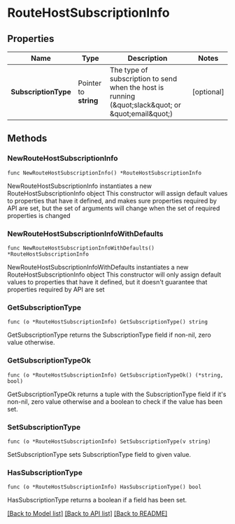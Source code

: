 # RouteHostSubscriptionInfo

## Properties

Name | Type | Description | Notes
------------ | ------------- | ------------- | -------------
**SubscriptionType** | Pointer to **string** | The type of subscription to send when the host is running (\&quot;slack\&quot; or \&quot;email\&quot;) | [optional] 

## Methods

### NewRouteHostSubscriptionInfo

`func NewRouteHostSubscriptionInfo() *RouteHostSubscriptionInfo`

NewRouteHostSubscriptionInfo instantiates a new RouteHostSubscriptionInfo object
This constructor will assign default values to properties that have it defined,
and makes sure properties required by API are set, but the set of arguments
will change when the set of required properties is changed

### NewRouteHostSubscriptionInfoWithDefaults

`func NewRouteHostSubscriptionInfoWithDefaults() *RouteHostSubscriptionInfo`

NewRouteHostSubscriptionInfoWithDefaults instantiates a new RouteHostSubscriptionInfo object
This constructor will only assign default values to properties that have it defined,
but it doesn't guarantee that properties required by API are set

### GetSubscriptionType

`func (o *RouteHostSubscriptionInfo) GetSubscriptionType() string`

GetSubscriptionType returns the SubscriptionType field if non-nil, zero value otherwise.

### GetSubscriptionTypeOk

`func (o *RouteHostSubscriptionInfo) GetSubscriptionTypeOk() (*string, bool)`

GetSubscriptionTypeOk returns a tuple with the SubscriptionType field if it's non-nil, zero value otherwise
and a boolean to check if the value has been set.

### SetSubscriptionType

`func (o *RouteHostSubscriptionInfo) SetSubscriptionType(v string)`

SetSubscriptionType sets SubscriptionType field to given value.

### HasSubscriptionType

`func (o *RouteHostSubscriptionInfo) HasSubscriptionType() bool`

HasSubscriptionType returns a boolean if a field has been set.


[[Back to Model list]](../README.md#documentation-for-models) [[Back to API list]](../README.md#documentation-for-api-endpoints) [[Back to README]](../README.md)


